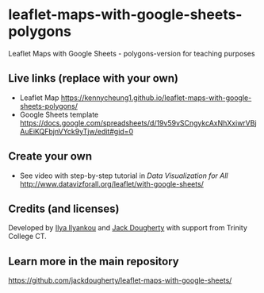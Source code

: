 # leaflet-maps-with-google-sheets-polygons
Leaflet Maps with Google Sheets - polygons-version for teaching purposes

## Live links (replace with your own)
- Leaflet Map https://kennycheung1.github.io/leaflet-maps-with-google-sheets-polygons/
- Google Sheets template https://docs.google.com/spreadsheets/d/19v59vSCngykcAxNhXxiwrVBjAuEiKQFbjnVYck9yTjw/edit#gid=0

## Create your own
- See video with step-by-step tutorial in *Data Visualization for All* http://www.datavizforall.org/leaflet/with-google-sheets/

## Credits (and licenses)
Developed by [Ilya Ilyankou](https://github.com/ilyankou) and [Jack Dougherty](https://github.com/jackdougherty) with support from Trinity College CT.

## Learn more in the main repository
https://github.com/jackdougherty/leaflet-maps-with-google-sheets/
